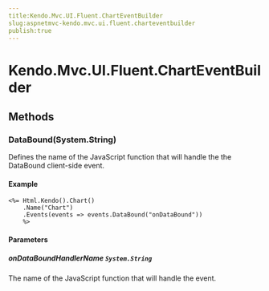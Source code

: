 ```yaml
---
title:Kendo.Mvc.UI.Fluent.ChartEventBuilder
slug:aspnetmvc-kendo.mvc.ui.fluent.charteventbuilder
publish:true
---
```


# Kendo.Mvc.UI.Fluent.ChartEventBuilder

## Methods

### DataBound(System.String)
Defines the name of the JavaScript function that will handle the the DataBound client-side event.

#### Example
    <%= Html.Kendo().Chart()
        .Name("Chart")
        .Events(events => events.DataBound("onDataBound"))
        %>

#### Parameters

##### onDataBoundHandlerName `System.String`
The name of the JavaScript function that will handle the event.